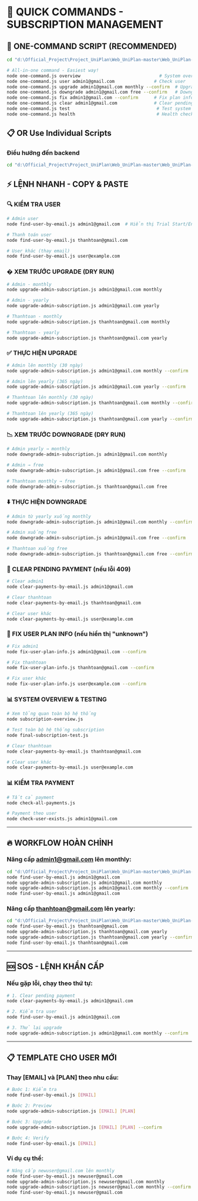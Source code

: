 # 🚀 QUICK COMMANDS - SUBSCRIPTION MANAGEMENT

## 🌟 ONE-COMMAND SCRIPT (RECOMMENDED)
```bash
cd "d:\Official_Project\Project_UniPlan\Web_UniPlan-master\Web_UniPlan-master\backend"

# All-in-one command - Easiest way!
node one-command.js overview                              # System overview
node one-command.js user admin1@gmail.com               # Check user
node one-command.js upgrade admin1@gmail.com monthly --confirm  # Upgrade
node one-command.js downgrade admin1@gmail.com free --confirm   # Downgrade
node one-command.js fix admin1@gmail.com --confirm      # Fix plan info
node one-command.js clear admin1@gmail.com              # Clear pending
node one-command.js test                                 # Test system
node one-command.js health                               # Health check
```

## 📋 OR Use Individual Scripts

### Điều hướng đến backend
```bash
cd "d:\Official_Project\Project_UniPlan\Web_UniPlan-master\Web_UniPlan-master\backend"
```

## ⚡ LỆNH NHANH - COPY & PASTE

### 🔍 KIỂM TRA USER
```bash
# Admin user
node find-user-by-email.js admin1@gmail.com  # Hiển thị Trial Start/End (fallback về Subscription dates nếu null)

# Thanh toán user  
node find-user-by-email.js thanhtoan@gmail.com

# User khác (thay email)
node find-user-by-email.js user@example.com
```

### � XEM TRƯỚC UPGRADE (DRY RUN)
```bash
# Admin - monthly
node upgrade-admin-subscription.js admin1@gmail.com monthly

# Admin - yearly
node upgrade-admin-subscription.js admin1@gmail.com yearly

# Thanhtoan - monthly
node upgrade-admin-subscription.js thanhtoan@gmail.com monthly

# Thanhtoan - yearly
node upgrade-admin-subscription.js thanhtoan@gmail.com yearly
```

### ✅ THỰC HIỆN UPGRADE
```bash
# Admin lên monthly (30 ngày)
node upgrade-admin-subscription.js admin1@gmail.com monthly --confirm

# Admin lên yearly (365 ngày)
node upgrade-admin-subscription.js admin1@gmail.com yearly --confirm

# Thanhtoan lên monthly (30 ngày)
node upgrade-admin-subscription.js thanhtoan@gmail.com monthly --confirm

# Thanhtoan lên yearly (365 ngày)
node upgrade-admin-subscription.js thanhtoan@gmail.com yearly --confirm
```

### 📉 XEM TRƯỚC DOWNGRADE (DRY RUN)
```bash
# Admin yearly → monthly
node downgrade-admin-subscription.js admin1@gmail.com monthly

# Admin → free
node downgrade-admin-subscription.js admin1@gmail.com free --confirm

# Thanhtoan monthly → free
node downgrade-admin-subscription.js thanhtoan@gmail.com free
```

### ⬇️ THỰC HIỆN DOWNGRADE
```bash
# Admin từ yearly xuống monthly
node downgrade-admin-subscription.js admin1@gmail.com monthly --confirm

# Admin xuống free
node downgrade-admin-subscription.js admin1@gmail.com free --confirm

# Thanhtoan xuống free
node downgrade-admin-subscription.js thanhtoan@gmail.com free --confirm
```

### 🧹 CLEAR PENDING PAYMENT (nếu lỗi 409)
```bash
# Clear admin1
node clear-payments-by-email.js admin1@gmail.com

# Clear thanhtoan
node clear-payments-by-email.js thanhtoan@gmail.com

# Clear user khác
node clear-payments-by-email.js user@example.com
```

### 🔧 FIX USER PLAN INFO (nếu hiển thị "unknown")
```bash
# Fix admin1
node fix-user-plan-info.js admin1@gmail.com --confirm

# Fix thanhtoan  
node fix-user-plan-info.js thanhtoan@gmail.com --confirm

# Fix user khác
node fix-user-plan-info.js user@example.com --confirm
```

### 📊 SYSTEM OVERVIEW & TESTING
```bash
# Xem tổng quan toàn bộ hệ thống
node subscription-overview.js

# Test toàn bộ hệ thống subscription
node final-subscription-test.js

# Clear thanhtoan
node clear-payments-by-email.js thanhtoan@gmail.com

# Clear user khác
node clear-payments-by-email.js user@example.com
```

### 📊 KIỂM TRA PAYMENT
```bash
# Tất cả payment
node check-all-payments.js

# Payment theo user
node check-user-exists.js admin1@gmail.com
```

---

## 🔥 WORKFLOW HOÀN CHỈNH

### Nâng cấp admin1@gmail.com lên monthly:
```bash
cd "d:\Official_Project\Project_UniPlan\Web_UniPlan-master\Web_UniPlan-master\backend"
node find-user-by-email.js admin1@gmail.com
node upgrade-admin-subscription.js admin1@gmail.com monthly
node upgrade-admin-subscription.js admin1@gmail.com monthly --confirm
node find-user-by-email.js admin1@gmail.com
```

### Nâng cấp thanhtoan@gmail.com lên yearly:
```bash
cd "d:\Official_Project\Project_UniPlan\Web_UniPlan-master\Web_UniPlan-master\backend"
node find-user-by-email.js thanhtoan@gmail.com
node upgrade-admin-subscription.js thanhtoan@gmail.com yearly
node upgrade-admin-subscription.js thanhtoan@gmail.com yearly --confirm
node find-user-by-email.js thanhtoan@gmail.com
```

---

## 🆘 SOS - LỆNH KHẨN CẤP

### Nếu gặp lỗi, chạy theo thứ tự:
```bash
# 1. Clear pending payment
node clear-payments-by-email.js admin1@gmail.com

# 2. Kiểm tra user
node find-user-by-email.js admin1@gmail.com

# 3. Thử lại upgrade
node upgrade-admin-subscription.js admin1@gmail.com monthly --confirm
```

---

## 📋 TEMPLATE CHO USER MỚI

### Thay [EMAIL] và [PLAN] theo nhu cầu:
```bash
# Bước 1: Kiểm tra
node find-user-by-email.js [EMAIL]

# Bước 2: Preview
node upgrade-admin-subscription.js [EMAIL] [PLAN]

# Bước 3: Upgrade
node upgrade-admin-subscription.js [EMAIL] [PLAN] --confirm

# Bước 4: Verify
node find-user-by-email.js [EMAIL]
```

### Ví dụ cụ thể:
```bash
# Nâng cấp newuser@gmail.com lên monthly
node find-user-by-email.js newuser@gmail.com
node upgrade-admin-subscription.js newuser@gmail.com monthly
node upgrade-admin-subscription.js newuser@gmail.com monthly --confirm
node find-user-by-email.js newuser@gmail.com
```
